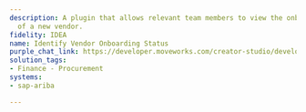 ```yaml
---
description: A plugin that allows relevant team members to view the onboarding status
  of a new vendor.
fidelity: IDEA
name: Identify Vendor Onboarding Status
purple_chat_link: https://developer.moveworks.com/creator-studio/developer-tools/purple-chat-builder/?workspace=%7B%22title%22%3A%22My+Workspace%22%2C%22botSettings%22%3A%7B%22name%22%3A%22%22%2C%22imageUrl%22%3A%22%22%7D%2C%22mocks%22%3A%5B%7B%22id%22%3A8064%2C%22title%22%3A%22New+Mock%22%2C%22transcript%22%3A%7B%22messages%22%3A%5B%7B%22from%22%3A%22USER%22%2C%22text%22%3A%22%3Cp%3EWhat%27s+the+onboarding+status+of+NewTech+Solutions%3F%3C%2Fp%3E%22%7D%2C%7B%22from%22%3A%22ANNOTATION%22%2C%22text%22%3A%22Queries+SAP+Ariba+for+NewTech+Solutions%27+onboarding+status.%22%7D%2C%7B%22from%22%3A%22BOT%22%2C%22text%22%3A%22The+current+onboarding+status+of+NewTech+Solutions+is+listed+below%3A%22%2C%22cards%22%3A%5B%7B%22title%22%3A%22NewTech+Solutions+-+Onboarding+Status%22%2C%22text%22%3A%22%3Cp%3E%3Cb%3EStage%3A%3C%2Fb%3E+Pending+Approval%3Cbr%3E%3Cb%3EExpected+Completion%3A%3C%2Fb%3E+July+15%2C+2025%3Cbr%3E%3Cb%3EComments%3A%3C%2Fb%3E+Awaiting+final+document+signatures.%3C%2Fp%3E%22%2C%22buttons%22%3A%5B%7B%22style%22%3A%22PRIMARY%22%2C%22text%22%3A%22View+Details+in+SAP+Ariba%22%7D%2C%7B%22text%22%3A%22Update+Status%22%7D%2C%7B%22text%22%3A%22Cancel%22%7D%5D%7D%5D%7D%5D%2C%22settings%22%3A%7B%22colorStyle%22%3A%22LIGHT%22%2C%22startTime%22%3A%2211%3A43%2BAM%22%2C%22defaultPerson%22%3A%22GWEN%22%2C%22editable%22%3Atrue%2C%22botName%22%3A%22%22%2C%22botImageUrl%22%3A%22%22%7D%7D%7D%5D%7D
solution_tags:
- Finance - Procurement
systems:
- sap-ariba

---
```

